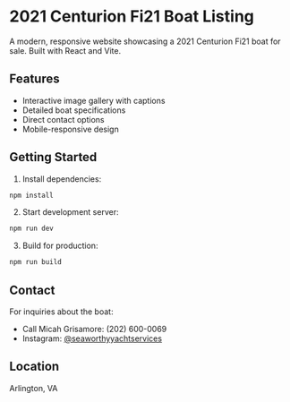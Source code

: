 # 2021 Centurion Fi21 Boat Listing

A modern, responsive website showcasing a 2021 Centurion Fi21 boat for sale. Built with React and Vite.

## Features

- Interactive image gallery with captions
- Detailed boat specifications
- Direct contact options
- Mobile-responsive design

## Getting Started

1. Install dependencies:
```bash
npm install
```

2. Start development server:
```bash
npm run dev
```

3. Build for production:
```bash
npm run build
```

## Contact

For inquiries about the boat:
- Call Micah Grisamore: (202) 600-0069
- Instagram: [@seaworthyyachtservices](https://www.instagram.com/seaworthyyachtservices)

## Location

Arlington, VA
